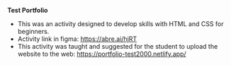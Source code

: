 **Test Portfolio**

- This was an activity designed to develop skills with HTML and CSS for beginners.
- Activity link in figma: https://abre.ai/hjRT
- This activity was taught and suggested for the student to upload the website to the web: https://portfolio-test2000.netlify.app/
